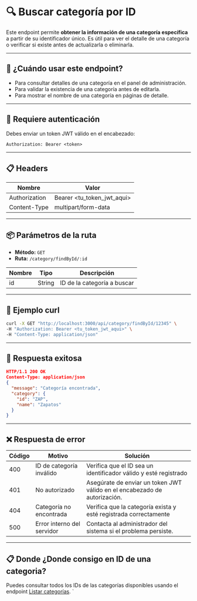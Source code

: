 # 🔍 Buscar categoría por ID

Este endpoint permite **obtener la información de una categoría específica** a partir de su identificador único. Es útil para ver el detalle de una categoría o verificar si existe antes de actualizarla o eliminarla.

---

## 🧠 ¿Cuándo usar este endpoint?

- Para consultar detalles de una categoría en el panel de administración.
- Para validar la existencia de una categoría antes de editarla.
- Para mostrar el nombre de una categoría en páginas de detalle.

---

## 🔐 Requiere autenticación
Debes enviar un token JWT válido en el encabezado:

```http
Authorization: Bearer <token>
```

---

## 📋 Headers

| Nombre        | Valor                      |
| ------------- | -------------------------- |
| Authorization | Bearer <tu_token_jwt_aqui> |
| Content-Type  | multipart/form-data        |

---

## 📦 Parámetros de la ruta
- **Método:** `GET`
- **Ruta:** `/category/findById/:id`

| Nombre     | Tipo   | Descripción                          |
|------------|--------|--------------------------------------|
| id         | String | ID de la categoría a buscar         |

---

## 🚀 Ejemplo curl

```bash
curl -X GET "http://localhost:3000/api/category/findById/12345" \
-H "Authorization: Bearer <tu_token_jwt_aqui>" \
-H "Content-Type: application/json"
```

---

## 📄 Respuesta exitosa

```json
HTTP/1.1 200 OK
Content-Type: application/json
{
  "message": "Categoría encontrada",
  "category": {
    "id": "ZAP",
    "name": "Zapatos"
  }
}
```

---

## ❌ Respuesta de error

| Código | Motivo                      | Solución                                                     |
| ------ | --------------------------- | ------------------------------------------------------------ |
| 400    | ID de categoría inválido    | Verifica que el ID sea un identificador válido y esté registrado |
| 401    | No autorizado               | Asegúrate de enviar un token JWT válido en el encabezado de autorización. |
| 404    | Categoría no encontrada     | Verifica que la categoría exista y esté registrada correctamente |
| 500    | Error interno del servidor  | Contacta al administrador del sistema si el problema persiste. |

---

## 📋 Donde ¿Donde consigo en ID de una categoria?

Puedes consultar todos los IDs de las categorías disponibles usando el endpoint [Listar categorías](/docs/categories/find_all.md). `